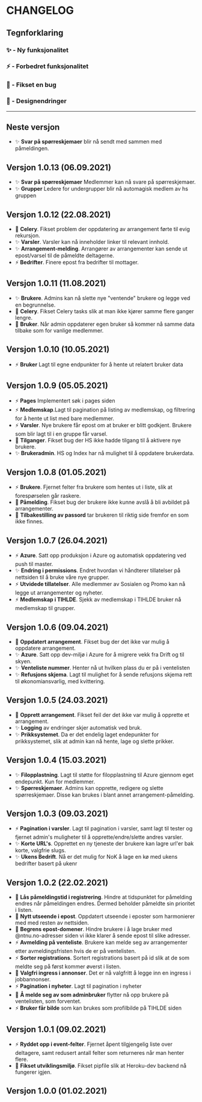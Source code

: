 # CHANGELOG

## Tegnforklaring

### ✨ - Ny funksjonalitet

### ⚡ - Forbedret funksjonalitet

### 🦟 - Fikset en bug

### 🎨 - Designendringer

---

## Neste versjon
- ✨ **Svar på spørreskjemaer** blir nå sendt med sammen med påmeldingen.

## Versjon 1.0.13 (06.09.2021)
- ✨ **Svar på spørreskjemaer** Medlemmer kan nå svare på spørreskjemaer.
- ✨ **Grupper** Ledere for undergrupper blir nå automagisk medlem av hs gruppen

## Versjon 1.0.12 (22.08.2021)
- 🦟 **Celery**. Fikset problem der oppdatering av arrangement førte til evig rekursjon.
- ✨ **Varsler**. Varsler kan nå inneholder linker til relevant innhold.
- ✨ **Arrangement-melding**. Arrangører av arrangementer kan sende ut epost/varsel til de påmeldte deltagerne.
- ⚡ **Bedrifter**. Finere epost fra bedrifter til mottager.
## Versjon 1.0.11 (11.08.2021)
- ✨ **Brukere**. Admins kan nå slette nye "ventende" brukere og legge ved en begrunnelse.
- 🦟 **Celery**. Fikset Celery tasks slik at man ikke kjører samme flere ganger lengre.
- 🦟 **Bruker**. Når admin oppdaterer egen bruker så kommer nå samme data tilbake som for vanlige medlemmer.
## Versjon 1.0.10 (10.05.2021)
- ⚡ **Bruker** Lagt til egne endpunkter for å hente ut relatert bruker data
## Versjon 1.0.9 (05.05.2021)
- ⚡ **Pages** Implementert søk i pages siden
- ⚡ **Medlemskap**.Lagt til pagination på listing av medlemskap, og filtrering for å hente ut list med bare medlemmer.
- ⚡ **Varsler**. Nye brukere får epost om at bruker er blitt godkjent. Brukere som blir lagt til i en gruppe får varsel.
- 🦟 **Tilganger**. Fikset bug der HS ikke hadde tilgang til å aktivere nye brukere.
- ✨ **Brukeradmin**. HS og Index har nå mulighet til å oppdatere brukerdata.

## Versjon 1.0.8 (01.05.2021)
- ⚡ **Brukere**. Fjernet felter fra brukere som hentes ut i liste, slik at forespørselen går raskere.
- 🦟 **Påmelding**. Fikset bug der brukere ikke kunne avslå å bli avbildet på arrangementer.
- 🦟 **Tilbakestilling av passord** tar brukeren til riktig side fremfor en som ikke finnes.

## Versjon 1.0.7 (26.04.2021)
- ⚡ **Azure**. Satt opp produksjon i Azure og automatisk oppdatering ved push til master.
- ✨ **Endring i permissions**. Endret hvordan vi håndterer tillatelser på nettsiden til å bruke våre nye grupper.
- ⚡ **Utvidede tillatelser**. Alle medlemmer av Sosialen og Promo kan nå legge ut arrangementer og nyheter.
- ⚡ **Medlemskap i TIHLDE**. Sjekk av medlemskap i TIHLDE bruker nå medlemskap til grupper.

## Versjon 1.0.6 (09.04.2021)
- 🦟 **Oppdatert arrangement**. Fikset bug der det ikke var mulig å oppdatere arrangement.
- ✨ **Azure**. Satt opp dev-miljø i Azure for å migrere vekk fra Drift og til skyen.
- ✨ **Venteliste nummer**. Henter nå ut hvilken plass du er på i ventelisten
- ✨ **Refusjons skjema**. Lagt til mulighet for å sende refusjons skjema rett til økonomiansvarlig, med kvittering.

## Versjon 1.0.5 (24.03.2021)
- 🦟 **Opprett arrangement**. Fikset feil der det ikke var mulig å opprette et arrangement.
- ✨ **Logging** av endringer skjer automatisk ved bruk.
- ✨ **Prikksystemet**. Da er det endelig laget endepunkter for prikksystemet, slik at admin kan nå hente, lage og slette prikker.

## Versjon 1.0.4 (15.03.2021)
- ✨ **Filopplastning**. Lagt til støtte for filopplastning til Azure gjennom eget endepunkt. Kun for medlemmer.
- ✨ **Spørreskjemaer**. Admins kan opprette, redigere og slette spørreskjemaer. Disse kan brukes i blant annet arrangement-påmelding.

## Versjon 1.0.3 (09.03.2021)
- ⚡ **Pagination i varsler**. Lagt til pagination i varsler, samt lagt til tester og fjernet admin's muligheter til å opprette/endre/slette andres varsler.
- ✨ **Korte URL's**. Opprettet en ny tjeneste der brukere kan lagre url'er bak korte, valgfrie slugs.
- ✨ **Ukens Bedrift**. Nå er det mulig for NoK å lage en kø med ukens bedrifter basert på ukenr

## Versjon 1.0.2 (22.02.2021)
- 🦟 **Lås påmeldingstid i registrering**. Hindre at tidspunktet for påmelding endres når påmeldingen endres. Dermed beholder påmeldte sin prioritet i listen.
- 🎨 **Nytt utseende i epost**. Oppdatert utseende i eposter som harmonierer med med resten av nettsiden.
- 🦟 **Begrens epost-domener**. Hindre brukere i å lage bruker med @ntnu.no-adresser siden vi ikke klarer å sende epost til slike adresser.
- ⚡ **Avmelding på venteliste**. Brukere kan melde seg av arrangementer etter avmeldingsfristen hvis de er på ventelisten.
- ⚡ **Sorter registrations**. Sortert registrations basert på id slik at de som meldte seg på først kommer øverst i listen.
- 🎨 **Valgfri ingress i annonser**. Det er nå valgfritt å legge inn en ingress i jobbannonser.
- ⚡ **Pagination i nyheter**. Lagt til pagination i nyheter
- 🦟 **Å melde seg av som adminbruker** flytter nå opp brukere på ventelisten, som forventet.
- ⚡ **Bruker får bilde** som kan brukes som profilbilde på TIHLDE siden

## Versjon 1.0.1 (09.02.2021)
- ⚡ **Ryddet opp i event-felter**. Fjernet åpent tilgjengelig liste over deltagere, samt redusert antall felter som returneres når man henter flere.
- 🦟 **Fikset utviklingsmiljø**. Fikset pipfile slik at Heroku-dev backend nå fungerer igjen.

## Versjon 1.0.0 (01.02.2021)
